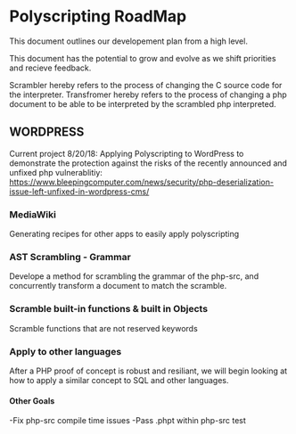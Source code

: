 # Polyscripting RoadMap

This document outlines our developement plan from a high level.

This document has the potential to grow and evolve as we shift priorities and recieve feedback.

Scrambler hereby refers to the process of changing the C source code for the interpreter.
Transfromer hereby refers to the process of changing a php document to be able to be interpreted by the scrambled php interpreted.

## WORDPRESS
Current project 8/20/18: 
Applying Polyscripting to WordPress to demonstrate the protection against the risks of the recently announced and unfixed php vulnerablitiy:
https://www.bleepingcomputer.com/news/security/php-deserialization-issue-left-unfixed-in-wordpress-cms/

### MediaWiki
Generating recipes for other apps to easily apply polyscripting


### AST Scrambling - Grammar
Develope a method for scrambling the grammar of the php-src, and concurrently transform a document to match the scramble.

### Scramble built-in functions & built in Objects
Scramble functions that are not reserved keywords

### Apply to other languages
After a PHP proof of concept is robust and resiliant, we will begin looking at how to apply a similar concept to SQL and other languages.


#### Other Goals
-Fix php-src compile time issues 
-Pass .phpt within php-src test
